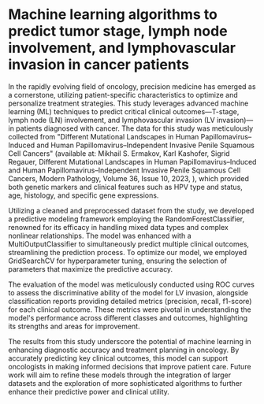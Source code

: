 # Machine learning algorithms to predict tumor stage, lymph node involvement, and lymphovascular invasion in cancer patients

In the rapidly evolving field of oncology, precision medicine has emerged as a cornerstone, utilizing patient-specific characteristics to optimize and personalize treatment strategies. This study leverages advanced machine learning (ML) techniques to predict critical clinical outcomes—T-stage, lymph node (LN) involvement, and lymphovascular invasion (LV invasion)—in patients diagnosed with cancer. The data for this study was meticulously collected from "Different Mutational Landscapes in Human Papillomavirus–Induced and Human Papillomavirus–Independent Invasive Penile Squamous Cell Cancers" (available at: Mikhail S. Ermakov, Karl Kashofer, Sigrid Regauer, Different Mutational Landscapes in Human Papillomavirus–Induced and Human Papillomavirus–Independent Invasive Penile Squamous Cell Cancers,
Modern Pathology, Volume 36, Issue 10, 2023, ), which provided both genetic markers and clinical features such as HPV type and status, age, histology, and specific gene expressions.

Utilizing a cleaned and preprocessed dataset from the study, we developed a predictive modeling framework employing the RandomForestClassifier, renowned for its efficacy in handling mixed data types and complex nonlinear relationships. The model was enhanced with a MultiOutputClassifier to simultaneously predict multiple clinical outcomes, streamlining the prediction process. To optimize our model, we employed GridSearchCV for hyperparameter tuning, ensuring the selection of parameters that maximize the predictive accuracy.

The evaluation of the model was meticulously conducted using ROC curves to assess the discriminative ability of the model for LV invasion, alongside classification reports providing detailed metrics (precision, recall, f1-score) for each clinical outcome. These metrics were pivotal in understanding the model's performance across different classes and outcomes, highlighting its strengths and areas for improvement.

The results from this study underscore the potential of machine learning in enhancing diagnostic accuracy and treatment planning in oncology. By accurately predicting key clinical outcomes, this model can support oncologists in making informed decisions that improve patient care. Future work will aim to refine these models through the integration of larger datasets and the exploration of more sophisticated algorithms to further enhance their predictive power and clinical utility.
